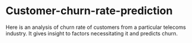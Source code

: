 # Customer-churn-rate-prediction
Here is an analysis of churn rate of customers from a particular telecoms industry. It gives insight to factors necessitating it and predicts churn. 
